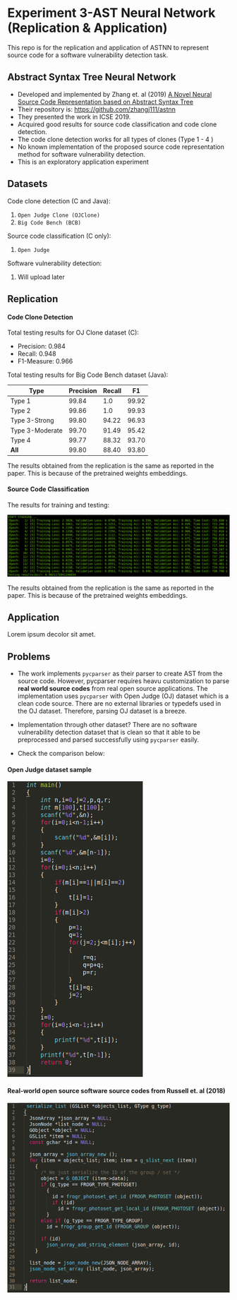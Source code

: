 
# Experiment 3-AST Neural Network (Replication & Application)

This repo is for the replication and application of ASTNN to represent source code for a software vulnerability detection task.

## Abstract Syntax Tree Neural Network
* Developed and implemented by Zhang et. al (2019) [A Novel Neural Source Code Representation based on Abstract Syntax Tree](https://2019.icse-conferences.org/details/icse-2019-Technical-Papers/2/A-Novel-Neural-Source-Code-Representation-based-on-Abstract-Syntax-Tree)
* Their repository is: https://github.com/zhangj111/astnn
* They presented the work in ICSE 2019.
* Acquired good results for source code classification and code clone detection.
* The code clone detection works for all types of clones (Type 1  - 4 )
* No known implementation of the proposed source code representation method for software vulnerability detection.
* This is an exploratory application experiment

## Datasets
Code clone detection (C and Java):
1. `Open Judge Clone (OJClone)`
2. `Big Code Bench (BCB)` 

Source code classification (C only):
1. `Open Judge`

Software vulnerability detection:
1. Will upload later

## Replication

#### Code Clone Detection

Total testing results for OJ Clone dataset (C):

* Precision: 0.984
* Recall: 0.948
* F1-Measure: 0.966


Total testing results for Big Code Bench dataset (Java):

|Type   |Precision   |Recall   |F1   |
|---|---|---|---|
|Type 1   |99.84   |1.0   |99.92   |
|Type 2   |99.86   |1.0   |99.93  |
|Type 3-Strong  |99.80   |94.22   |96.93   |
|Type 3-Moderate  |99.70   |91.49   |95.42   |
|Type 4  |99.77   |88.32   |93.70   |
|**All**  |99.80   |88.40   |93.80   |

The results obtained from the replication is the same as reported in the paper.
This is because of the pretrained weights embeddings.

#### Source Code Classification

The results for training and testing:

![](img/img1.png)

The results obtained from the replication is the same as reported in the paper.
This is because of the pretrained weights embeddings.

## Application

Lorem ipsum decolor sit amet.

## Problems

* The work implements `pycparser` as their parser to create AST from the source code. However, pycparser requires heavu customization to parse **real world source codes** from real open source applications. The implementation uses `pycparser` with Open Judge (OJ) dataset which is a clean code source. There are no external libraries or typedefs used in the OJ dataset. Therefore, parsing OJ dataset is a breeze. 
* Implementation through other dataset? There are no software vulnerability detection dataset that is clean so that it able to be preprocessed and parsed successfully using `pycparser` easily.

* Check the comparison below:

#### Open Judge dataset sample
![Open Judge dataset sample](img/img2.png)

#### Real-world open source software source codes from Russell et. al (2018)
![Real-world open source software source codes from Russell et. al (2018)](img/img3.png)
